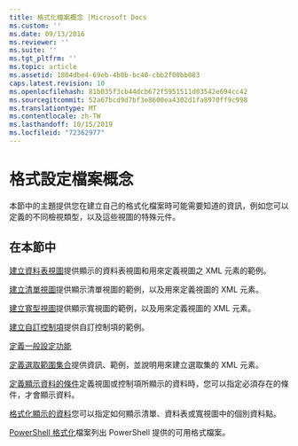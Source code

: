 ```yaml
---
title: 格式化檔案概念 |Microsoft Docs
ms.custom: ''
ms.date: 09/13/2016
ms.reviewer: ''
ms.suite: ''
ms.tgt_pltfrm: ''
ms.topic: article
ms.assetid: 1804dbe4-69eb-4b0b-bc40-cbb2f00bb083
caps.latest.revision: 10
ms.openlocfilehash: 81b035f3cb44dcb672f5951511d03542e694cc42
ms.sourcegitcommit: 52a67bcd9d7bf3e8600ea4302d1fa8970ff9c998
ms.translationtype: MT
ms.contentlocale: zh-TW
ms.lasthandoff: 10/15/2019
ms.locfileid: "72362977"
---
```

# <a name="formatting-file-concepts"></a>格式設定檔案概念

本節中的主題提供您在建立自己的格式化檔案時可能需要知道的資訊，例如您可以定義的不同檢視類型，以及這些視圖的特殊元件。

## <a name="in-this-section"></a>在本節中

[建立資料表視圖](./creating-a-table-view.md)提供顯示的資料表視圖和用來定義視圖之 XML 元素的範例。

[建立清單視圖](./creating-a-list-view.md)提供顯示清單視圖的範例，以及用來定義視圖的 XML 元素。

[建立寬型視圖](./creating-a-wide-view.md)提供顯示寬視圖的範例，以及用來定義視圖的 XML 元素。

[建立自訂控制項](./creating-custom-controls.md)提供自訂控制項的範例。

[定義一般設定功能](./defining-common-configuration-features.md)

[定義選取範圍集合](./defining-selection-sets.md)提供資訊、範例，並說明用來建立選取集的 XML 元素。

[定義顯示資料的條件](./defining-conditions-for-displaying-data.md)定義視圖或控制項所顯示的資料時，您可以指定必須存在的條件，才會顯示資料。

[格式化顯示的資料](./formatting-displayed-data.md)您可以指定如何顯示清單、資料表或寬視圖中的個別資料點。

[PowerShell 格式化](./powershell-formatting-files.md)檔案列出 PowerShell 提供的可用格式檔案。
